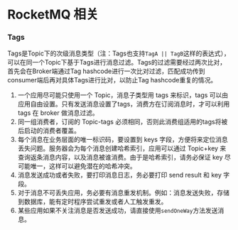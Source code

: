 # RocketMQ 相关

### Tags

Tags是Topic下的次级消息类型（注：Tags也支持`TagA || TagB`这样的表达式），可以在同一个Topic下基于Tags进行消息过滤。Tags的过滤需要经过两次比对，首先会在Broker端通过Tag hashcode进行一次比对过滤，匹配成功传到consumer端后再对具体Tags进行比对，以防止Tag hashcode重复的情况。



1. 一个应用尽可能只使用一个 Topic，消息子类型用 tags 来标识，tags 可以由应用自由设置。只有发送消息设置了tags，消费方在订阅消息时，才可以利用 tags 在 broker 做消息过滤。
2. 同一组消费者，订阅的 Topic-tags 必须相同，否则此消费组适用的tags将被后启动的消费者覆盖。
3. 每个消息在业务层面的唯一标识码，要设置到 keys 字段，方便将来定位消息丢失问题。服务器会为每个消息创建哈希索引，应用可以通过 Topic+key 来查询返条消息内容，以及消息被谁消费。由于是哈希索引，请务必保证 key 尽可能唯一，这样可以避免潜在的哈希冲突。
4. 消息发送成功或者失败，要打印消息日志，务必要打印 send result 和 key 字段。
5. 对于消息不可丢失应用，务必要有消息重发机制。例如：消息发送失败，存储到数据库，能有定时程序尝试重发或者人工触发重发。
6. 某些应用如果不关注消息是否发送成功，请直接使用`sendOneWay`方法发送消息。

